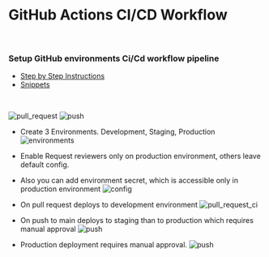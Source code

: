 # GitHub Actions CI/CD Workflow

</br>

### Setup GitHub environments Ci/Cd workflow pipeline
- [Step by Step Instructions](https://medium.com/@edoter92/github-actions-ci-cd-workflow-b0e970bdacad)
- [Snippets](https://gist.github.com/edo92/32fbb3c4d12b9a6788ba9d6810eb9a83?file=cicd.yml)

</br>

![pull_request](https://raw.githubusercontent.com/edo92/Ci-Cd-Workflow/main/.assets/pull_request.png)
![push](https://raw.githubusercontent.com/edo92/Ci-Cd-Workflow/main/.assets/push.png)

* Create 3 Environments. Development, Staging, Production
![environments](https://raw.githubusercontent.com/edo92/Ci-Cd-Workflow/main/.assets/environments.jpg)

* Enable Request reviewers only on production environment, others leave default config.
* Also you can add environment secret, which is accessible only in production environment
![config](https://raw.githubusercontent.com/edo92/Ci-Cd-Workflow/main/.assets/environments.jpg)
 
* On pull request deploys to development environment
![pull_request_ci](https://raw.githubusercontent.com/edo92/Ci-Cd-Workflow/main/.assets/pull_request_ci.png)


* On push to main deploys to staging than to production which requires manual approval
![push](https://raw.githubusercontent.com/edo92/Ci-Cd-Workflow/main/.assets/pull_request_ci.png)

* Production deployment requires manual approval.
![push](https://raw.githubusercontent.com/edo92/Ci-Cd-Workflow/main/.assets/approval.png)

